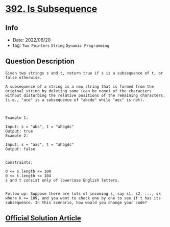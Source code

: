 # [392. Is Subsequence](https://leetcode.com/problems/is-subsequence/)

## Info

- Date: 2022/06/20
- tag: `Two Pointers` `String` `Dynamic Programming`

## Question Description

```
Given two strings s and t, return true if s is a subsequence of t, or false otherwise.

A subsequence of a string is a new string that is formed from the original string by deleting some (can be none) of the characters without disturbing the relative positions of the remaining characters. (i.e., "ace" is a subsequence of "abcde" while "aec" is not).



Example 1:

Input: s = "abc", t = "ahbgdc"
Output: true
Example 2:

Input: s = "axc", t = "ahbgdc"
Output: false


Constraints:

0 <= s.length <= 100
0 <= t.length <= 104
s and t consist only of lowercase English letters.


Follow up: Suppose there are lots of incoming s, say s1, s2, ..., sk where k >= 109, and you want to check one by one to see if t has its subsequence. In this scenario, how would you change your code?
```

## [Official Solution Article](https://leetcode.com/problems/is-subsequence/solution/)
